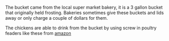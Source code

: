 The bucket came from the local super market bakery, it is a 3 gallon bucket that originally held frosting. Bakeries sometimes give these buckets and lids away or only charge a couple of dollars for them. 

The chickens are able to drink from the bucket by using screw in poultry feaders like these from [amazon](https://www.amazon.com/Automatic-Chicken-Drinker-Feeders-Poultry/dp/B008AZTHNS)

